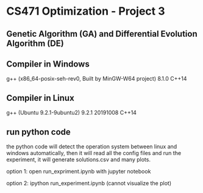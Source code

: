 # CS471 Optimization - Project 3

## Genetic Algorithm (GA) and Differential Evolution Algorithm (DE)

## Compiler in Windows
g++ (x86_64-posix-seh-rev0, Built by MinGW-W64 project) 8.1.0
C++14
## Compiler in Linux
g++ (Ubuntu 9.2.1-9ubuntu2) 9.2.1 20191008
C++14

## run python code
the python code will detect the operation system between linux and windows automatically, then it will read all the config files and run the experiment, it will generate solutions.csv and many plots.

option 1: open run_expriment.ipynb with jupyter notebook

option 2: ipython run_experiment.ipynb (cannot visualize the plot)